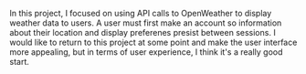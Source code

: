 In this project, I focused on using API calls to OpenWeather to display weather data to users. A user must first make an account so information about their location and display preferenes presist between sessions. I would like to return to this project at some point and make the user interface more appealing, but in terms of user experience, I think it's a really good start.
